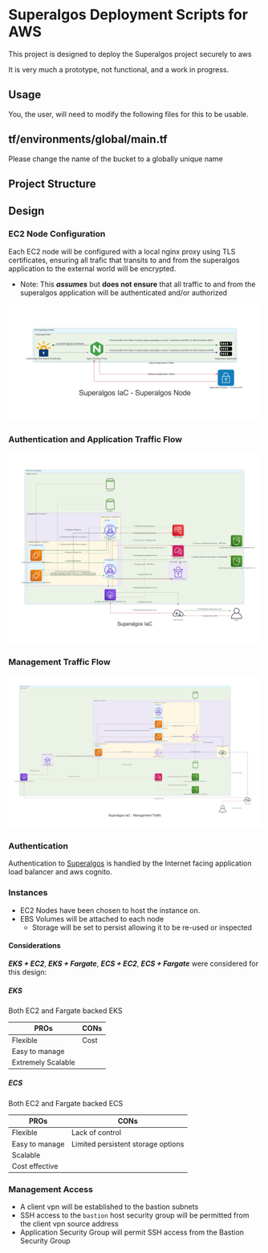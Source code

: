 # Superalgos Deployment Scripts for AWS

This project is designed to deploy the Superalgos project securely to aws

It is very much a prototype, not functional, and a work in progress.

## Usage

You, the user, will need to modify the following files for this to be usable.

## tf/environments/global/main.tf
Please change the name of the bucket to a globally unique name

## Project Structure



## Design

### EC2 Node Configuration

Each EC2 node will be configured with a local nginx proxy using TLS certificates,
ensuring all trafic that transits to and from the superalgos application to the
external world will be encrypted.
* Note: This ***assumes*** but **does not ensure** that all traffic to and from the superalgos application will be authenticated and/or authorized

![EC2 Node Configuration](design/diagram-superalgos-node-paper-us-east-1.png)

### Authentication and Application Traffic Flow
![Authentication and Application Traffic Flow](design/diagram-authentication-paper-us-east-1.png)

### Management Traffic Flow
![Management Traffic Flow](design/diagram-management-paper-us-east-1.png)



### Authentication

Authentication to [Superalgos](https://superalgos.org/) is handled by the
Internet facing application load balancer and aws cognito.

### Instances

* EC2 Nodes have been chosen to host the instance on.
* EBS Volumes will be attached to each node
  * Storage will be set to persist allowing it to be re-used or inspected
 

#### Considerations

***EKS + EC2***, ***EKS + Fargate***, ***ECS + EC2***, ***ECS + Fargate*** were
considered for this design:

##### EKS

Both EC2 and Fargate backed EKS

| PROs                | CONs  |
|---------------------|-------| 
| Flexible            | Cost  |
| Easy to manage      |       |
| Extremely Scalable  |       |


##### ECS

Both EC2 and Fargate backed ECS

| PROs | CONs |
|---------------------|------------------------------------| 
| Flexible            | Lack of control                    |
| Easy to manage      | Limited persistent storage options |
| Scalable            | |
| Cost effective      | |


### Management Access

* A client vpn will be established to the bastion subnets
* SSH access to the `bastion` host security group will be permitted from the client vpn source address
* Application Security Group will permit SSH access from the Bastion Security Group

